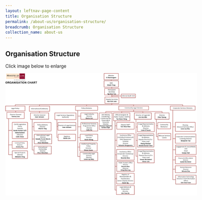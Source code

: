 ```yaml
---
layout: leftnav-page-content
title: Organisation Structure
permalink: /about-us/organisation-structure/
breadcrumb: Organisation Structure
collection_name: about-us
---
```


<style>
  .image {width: 600px;}
  .image a img {max-width: 100%;}
</style>

Organisation Structure
---

Click image below to enlarge<br>
<div class="image">
  <a href="/files/MinLaw Org Structure May 19.pdf"><img src="/images/1557104237572.png"></a>
</div>




